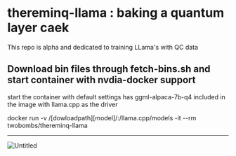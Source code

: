# thereminq-llama : baking a quantum layer caek
This repo is alpha and dedicated to training LLama's with QC data

Download bin files through fetch-bins.sh and start container with nvdia-docker support
--------

start the container with default settings has ggml-alpaca-7b-q4 included in the image with llama.cpp as the driver

docker run -v /[dowloadpath][model]/:/llama.cpp/models -it --rm twobombs/thereminq-llama

--------
![Untitled](https://user-images.githubusercontent.com/12692227/232248160-f4c2a3aa-fd19-4b62-b6f2-532ec44ca0e3.png)
